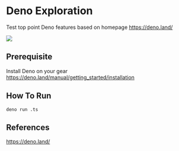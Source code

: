 # Deno Exploration

Test top point Deno features based on homepage https://deno.land/

[![](https://res.cloudinary.com/dhjkktmal/image/upload/v1590939686/yussan-academy/2020/Mengenal%20Deno/Screen_Shot_2020-05-31_at_22.39.39.jpg)](https://deno.land/)

## Prerequisite

Install Deno on your gear https://deno.land/manual/getting_started/installation

## How To Run

```
deno run .ts
```

## References

https://deno.land/
